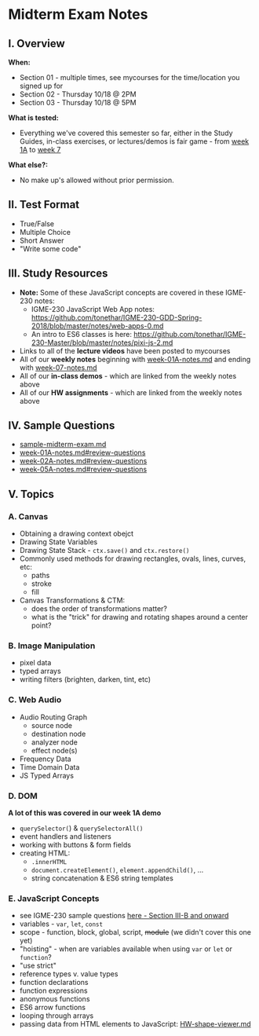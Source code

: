 # Midterm Exam Notes

## I. Overview

**When:**
- Section 01 - multiple times, see mycourses for the time/location you signed up for
- Section 02 - Thursday 10/18 @ 2PM
- Section 03 - Thursday 10/18 @ 5PM

**What is tested:**
- Everything we've covered this semester so far, either in the Study Guides, in-class exercises, or lectures/demos is fair game - from [week 1A](../weekly/week-01A-notes.md) to [week 7](../weekly/week-07-notes.md)

**What else?:**
- No make up's allowed without prior permission.

## II. Test Format
- True/False
- Multiple Choice
- Short Answer
- "Write some code"

## III. Study Resources
- **Note:** Some of these JavaScript concepts are covered in these IGME-230 notes:
  - IGME-230 JavaScript Web App notes: https://github.com/tonethar/IGME-230-GDD-Spring-2018/blob/master/notes/web-apps-0.md
  - An intro to ES6 classes is here: https://github.com/tonethar/IGME-230-Master/blob/master/notes/pixi-js-2.md
- Links to all of the **lecture videos** have been posted to mycourses
- All of our **weekly notes** beginning with [week-01A-notes.md](../weekly/week-01A-notes.md) and ending with [week-07-notes.md](../weekly/week-07-notes.md)
- All of our **in-class demos** - which are linked from the weekly notes above
- All of our **HW assignments** - which are linked from the weekly notes above

## IV. Sample Questions
- [sample-midterm-exam.md](./sample-midterm-exam.md)
- [week-01A-notes.md#review-questions](../weekly/week-01A-notes.md#review-questions)
- [week-02A-notes.md#review-questions](../weekly/week-02A-notes.md#review-questions)
- [week-05A-notes.md#review-questions](../weekly/week-05A-notes.md#review-questions)

## V. Topics

### A. Canvas 
- Obtaining a drawing context obejct
- Drawing State Variables
- Drawing State Stack - `ctx.save()` and `ctx.restore()`
- Commonly used methods for drawing rectangles, ovals, lines, curves, etc:
  - paths
  - stroke
  - fill
- Canvas Transformations & CTM:
  - does the order of transformations matter?
  - what is the "trick" for drawing and rotating shapes around a center point?

### B. Image Manipulation
- pixel data
- typed arrays
- writing filters (brighten, darken, tint, etc)

### C. Web Audio
- Audio Routing Graph
  - source node
  - destination node
  - analyzer node
  - effect node(s)
- Frequency Data
- Time Domain Data
- JS Typed Arrays

### D. DOM
**A lot of this was covered in our week 1A demo**
- `querySelector(`) & `querySelectorAll()`
- event handlers and listeners
- working with buttons & form fields
- creating HTML:
  - `.innerHTML`
  - `document.createElement()`, `element.appendChild()`, ...
  - string concatenation & ES6 string templates 

### E. JavaScript Concepts
- see IGME-230 sample questions [here - Section III-B and onward](https://github.com/tonethar/IGME-230-GDD-2018-Spring/blob/master/notes/final-exam-review.md)
- variables - `var`, `let`, `const`
- scope - function, block, global, script, <s>module</s> (we didn't cover this one yet)
- "hoisting" - when are variables available when using `var` or `let` or `function`?
- "use strict"
- reference types v. value types
- function declarations
- function expressions
- anonymous functions
- ES6 arrow functions
- looping through arrays
- passing data from HTML elements to JavaScript: [HW-shape-viewer.md](https://github.com/tonethar/IGME-330-Master/blob/master/notes/HW-shape-viewer.md)
